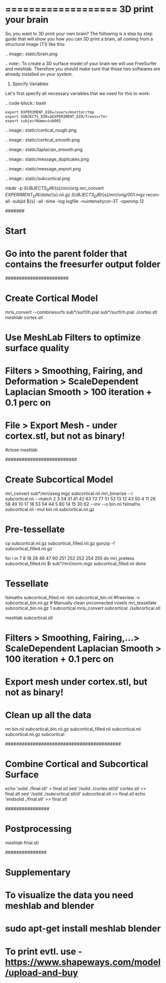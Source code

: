 ===================
3D print your brain
===================

So, you want to 3D print your own brain? The following is a step by step guide that will show you how you can 3D print a brain, all coming from a structural image (T1) like this:

.. image:: static/brain.png

.. note::
    To create a 3D surface model of your brain we will use FreeSurfer and meshlab. Therefore you should make sure that those two softwares are already installed on your system.


1. Specify Variables

Let's first specify all necessary variables that we need for this to work:

.. code-block:: bash

    export EXPERIMENT_DIR=/users/mnotter/tmp
    export SUBJECTS_DIR=$EXPERIMENT_DIR/freesurfer
    export subjectName=sub001








.. image:: static/cortical_rough.png

.. image:: static/cortical_smooth.png

.. image:: static/laplacian_smooth.png

.. image:: static/message_duplicates.png

.. image:: static/message_export.png

.. image:: static/subcortical.png













mkdir -p $SUBJECTS_DIR/${s}/mri/orig
mri_convert $EXPERIMENT_DIR/data/${s}.nii.gz $SUBJECTS_DIR/${s}/mri/orig/001.mgz
recon-all -subjid ${s} -all -time -log logfile -nuintensitycor-3T -openmp 12












#######
# Start

# Go into the parent folder that contains the freesurfer output folder


#######################
# Create Cortical Model

mris_convert --combinesurfs sub*/surf/lh.pial sub*/surf/rh.pial ./cortex.stl
meshlab cortex.stl

# Use MeshLab Filters to optimize surface quality
#   Filters > Smoothing, Fairing, and Deformation > ScaleDependent Laplacian Smooth > 100 iteration + 0.1 perc on

# File > Export Mesh - under cortex.stl, but not as binary!

#close meshlab

##########################
# Create Subcortical Model
mri_convert sub*/mri/aseg.mgz subcortical.nii
mri_binarize --i subcortical.nii --match 2 3 24 31 41 42 63 72 77 51 52 13 12 43 50 4 11 26 58 49 10 17 18 53 54 44 5 80 14 15 30 62 --inv --o bin.nii
fslmaths subcortical.nii -mul bin.nii subcortical.nii.gz

# Pre-tessellate
cp subcortical.nii.gz subcortical_filled.nii.gz
gunzip -f subcortical_filled.nii.gz

for i in 7 8 16 28 46 47 60 251 252 253 254 255
do
    mri_pretess subcortical_filled.nii $i sub*/mri/norm.mgz subcortical_filled.nii
done

# Tessellate
fslmaths subcortical_filled.nii -bin subcortical_bin.nii
#freeview -v subcortical_bin.nii.gz # Manually clean unconnected voxels
mri_tessellate subcortical_bin.nii.gz 1 subcortical
mris_convert subcortical ./subcortical.stl

meshlab subcortical.stl

#   Filters > Smoothing, Fairing,...> ScaleDependent Laplacian Smooth > 100 iteration + 0.1 perc on

# Export mesh under cortex.stl, but not as binary!

# Clean up all the data
rm bin.nii subcortical_bin.nii.gz subcortical_filled.nii subcortical.nii subcortical.nii.gz subcortical


##########################################
# Combine Cortical and Subcortical Surface

echo 'solid ./final.stl' > final.stl
sed '/solid .\/cortex.stl/d' cortex.stl >> final.stl
sed '/solid .\/subcortical.stl/d' subcortical.stl >> final.stl
echo 'endsolid ./final.stl' >> final.stl


################
# Postprocessing
meshlab final.stl




###############
# Supplementary

# To visualize the data you need meshlab and blender
# sudo apt-get install meshlab blender

# To print evtl. use - https://www.shapeways.com/model/upload-and-buy
